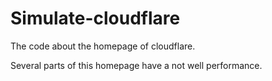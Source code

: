 # Simulate-cloudflare
The code about the homepage of cloudflare. 

Several parts of this homepage have a not well performance. 
